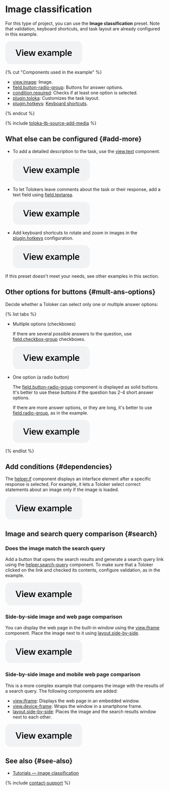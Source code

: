 # Image classification

For this type of project, you can use the **Image classification** preset. Note that validation, keyboard shortcuts, and task layout are already configured in this example.

[![image](../_images/buttons/view-example.svg)](https://clck.ru/TJ7X3)

{% cut "Components used in the example" %}

- [view.image](../reference/view.image.md): Image.
- [field.button-radio-group](../reference/field.button-radio-group.md): Buttons for answer options.
- [condition.required](../reference/condition.required.md): Checks if at least one option is selected.
- [plugin.toloka](../reference/plugin.toloka.md): Customizes the task layout.
- [plugin.hotkeys](../reference/plugin.hotkeys.md): [Keyboard shortcuts](../best-practices/hotkeys.md).

{% endcut %}

{% include [toloka-tb-source-add-media](../_includes/toloka-tb-source/id-toloka-tb-source/add-media.md) %}

## What else can be configured {#add-more}

- To add a detailed description to the task, use the [view.text](../reference/view.text.md) component.

  [![](../_images/buttons/view-example.svg)](https://clck.ru/UC54f)

- To let Tolokers leave comments about the task or their response, add a text field using [field.textarea](../reference/field.textarea.md).

  [![](../_images/buttons/view-example.svg)](https://clck.ru/UC59c)

- Add keyboard shortcuts to rotate and zoom in images in the [plugin.hotkeys](../reference/plugin.hotkeys.md) configuration.

  [![](../_images/buttons/view-example.svg)](https://clck.ru/UC5Jw)

If this preset doesn't meet your needs, see other examples in this section.

## Other options for buttons {#mult-ans-options}

Decide whether a Toloker can select only one or multiple answer options:

{% list tabs %}

- Multiple options (checkboxes)

  If there are several possible answers to the question, use [field.checkbox-group](../reference/field.checkbox-group.md) checkboxes.

  [![](../_images/buttons/view-example.svg)](https://clck.ru/UC5sN)

- One option (a radio button)

  The [field.button-radio-group](../reference/field.button-radio-group.md) component is displayed as solid buttons. It's better to use these buttons if the question has 2-4 short answer options.

  If there are more answer options, or they are long, it's better to use [field.radio-group](../reference/field.radio-group.md), as in the example.

  [![](../_images/buttons/view-example.svg)](https://clck.ru/UC5vu)

{% endlist %}

## Add conditions {#dependencies}

The [helper.if](../reference/helper.if.md) component displays an interface element after a specific response is selected. For example, it lets a Toloker select correct statements about an image only if the image is loaded.

[![](../_images/buttons/view-example.svg)](https://clck.ru/UC62t)

## Image and search query comparison {#search}

### Does the image match the search query

Add a button that opens the search results and generate a search query link using the [helper.search-query](../reference/helper.search-query.md) component. To make sure that a Toloker clicked on the link and checked its contents, configure validation, as in the example.

  [![](../_images/buttons/view-example.svg)](https://clck.ru/UC66Y)

### Side-by-side image and web page comparison

You can display the web page in the built-in window using the [view.iframe](../reference/view.iframe.md) component. Place the image next to it using [layout.side-by-side](../reference/layout.side-by-side.md).

[![](../_images/buttons/view-example.svg)](https://clck.ru/UC6Fu)

### Side-by-side image and mobile web page comparison

This is a more complex example that compares the image with the results of a search query. The following components are added:

- [view.iframe](../reference/view.iframe.md): Displays the web page in an embedded window.
- [view.device-frame](../reference/view.device-frame.md): Wraps the window in a smartphone frame.
- [layout.side-by-side](../reference/layout.side-by-side.md): Places the image and the search results window next to each other.

[![](../_images/buttons/view-example.svg)](https://clck.ru/UC6L8)

## See also {#see-also}

- [Tutorials — image classification](../../guide/tutorials/image-classification.md)

{% include [contact-support](../_includes/contact-support.md) %}